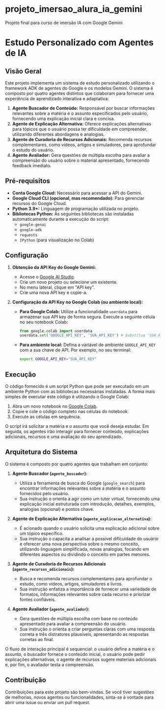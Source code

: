 # projeto_imersao_alura_ia_gemini
Projeto final para curso de imersão IA com Google Gemini

# Estudo Personalizado com Agentes de IA

## Visão Geral

Este projeto implementa um sistema de estudo personalizado utilizando o framework ADK de agentes do Google e os modelos Gemini. O sistema é composto por quatro agentes distintos que colaboram para fornecer uma experiência de aprendizado interativa e adaptativa:

1.  **Agente Buscador de Conteúdo:** Responsável por buscar informações relevantes sobre a matéria e o assunto especificados pelo usuário, fornecendo uma explicação inicial clara e concisa.
2.  **Agente de Explicação Alternativa:** Oferece explicações alternativas para tópicos que o usuário possa ter dificuldade em compreender, utilizando diferentes abordagens e analogias.
3.  **Agente de Curadoria de Recursos Adicionais:** Recomenda recursos complementares, como vídeos, artigos e simuladores, para aprofundar o estudo do usuário.
4.  **Agente Avaliador:** Gera questões de múltipla escolha para avaliar a compreensão do usuário sobre o material apresentado, fornecendo feedback imediato.

## Pré-requisitos

* **Conta Google Cloud:** Necessário para acessar a API do Gemini.
* **Google Cloud CLI (opcional, mas recomendado):** Para gerenciar recursos do Google Cloud.
* **Python 3.9+:** Linguagem de programação utilizada no projeto.
* **Bibliotecas Python:** As seguintes bibliotecas são instaladas automaticamente durante a execução do script:
    * `google-genai`
    * `google-adk`
    * `requests`
    * `IPython` (para visualização no Colab)

## Configuração

1.  **Obtenção da API Key do Google Gemini:**
    * Acesse o [Google AI Studio](https://makersuite.google.com/).
    * Crie um novo projeto ou selecione um existente.
    * No menu lateral, clique em "API key".
    * Crie uma nova API key e copie-a.

2.  **Configuração da API Key no Google Colab (ou ambiente local):**
    * **Para Google Colab:** Utilize a funcionalidade `userdata` para armazenar sua API key de forma segura. Execute a seguinte célula no seu notebook Colab:
        ```python
        from google.colab import userdata
        userdata.set('GOOGLE_API_KEY', 'SUA_API_KEY') # Substitua 'SUA_API_KEY' pela sua chave
        ```
    * **Para ambiente local:** Defina a variável de ambiente `GOOGLE_API_KEY` com a sua chave de API. Por exemplo, no seu terminal:
        ```bash
        export GOOGLE_API_KEY="SUA_API_KEY"
        ```

## Execução

O código fornecido é um script Python que pode ser executado em um ambiente Python com as bibliotecas necessárias instaladas. A forma mais simples de executar este código é utilizando o Google Colab:

1.  Abra um novo notebook no [Google Colab](https://colab.research.google.com/).
2.  Copie e cole o código completo nas células do notebook.
3.  Execute as células em sequência.

O script irá solicitar a matéria e o assunto que você deseja estudar. Em seguida, os agentes irão interagir para fornecer conteúdo, explicações adicionais, recursos e uma avaliação do seu aprendizado.

## Arquitetura do Sistema

O sistema é composto por quatro agentes que trabalham em conjunto:

1.  **Agente Buscador (`agente_buscador`):**
    * Utiliza a ferramenta de busca do Google (`google_search`) para encontrar informações relevantes sobre a matéria e o assunto fornecidos pelo usuário.
    * Sua instrução o orienta a agir como um tutor virtual, fornecendo uma explicação inicial estruturada com introdução, detalhes, exemplos, analogias (opcional) e pontos chave.

2.  **Agente de Explicação Alternativa (`agente_explicacao_alternativa`):**
    * É acionado quando o usuário solicita uma explicação adicional sobre um tópico específico.
    * Sua instrução o capacita a analisar a possível dificuldade do usuário e oferecer uma nova perspectiva sobre o mesmo conceito, utilizando linguagem simplificada, novas analogias, focando em diferentes aspectos ou dividindo o conceito em partes menores.

3.  **Agente de Curadoria de Recursos Adicionais (`agente_recursos_adicionais`):**
    * Busca e recomenda recursos complementares para aprofundar o estudo, como vídeos, artigos, simuladores e livros.
    * Sua instrução enfatiza a importância de fornecer uma variedade de formatos, informações relevantes sobre cada recurso e priorizar fontes confiáveis.

4.  **Agente Avaliador (`agente_avaliador`):**
    * Gera questões de múltipla escolha com base no conteúdo apresentado para avaliar a compreensão do usuário.
    * Sua instrução o orienta a criar perguntas claras com uma resposta correta e três distratores plausíveis, apresentando as respostas corretas ao final.

O fluxo de interação principal é sequencial: o usuário define a matéria e o assunto, o buscador fornece o conteúdo inicial, o usuário pode pedir explicações alternativas, o agente de recursos sugere materiais adicionais e, por fim, o avaliador testa a compreensão.

## Contribuição

Contribuições para este projeto são bem-vindas. Se você tiver sugestões de melhorias, novos agentes ou funcionalidades, sinta-se à vontade para abrir uma issue ou enviar um pull request.

